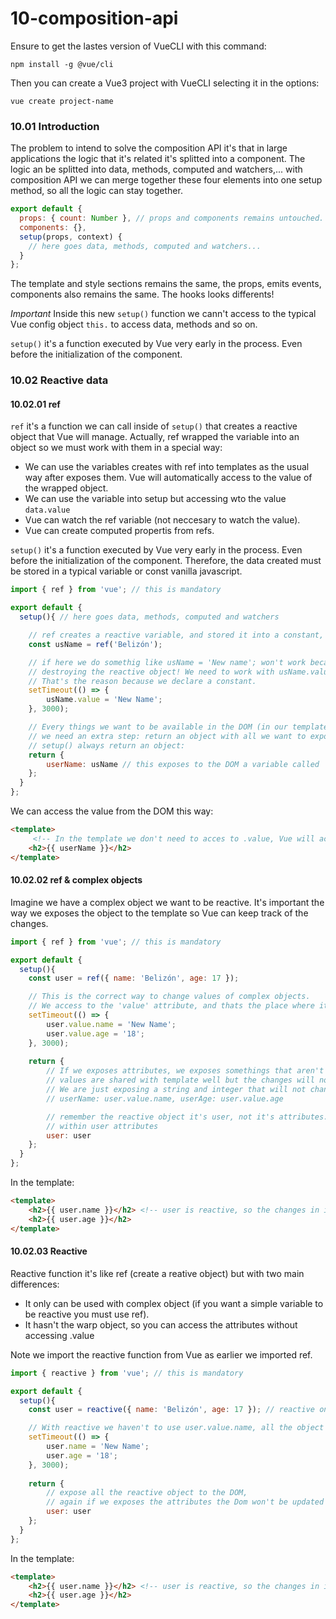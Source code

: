 # 10-composition-api

Ensure to get the lastes version of VueCLI with this command:
```
npm install -g @vue/cli
```

Then you can create a Vue3 project with VueCLI selecting it in the options:
```
vue create project-name
```

### 10.01 Introduction

The problem to intend to solve the composition API it's that in large applications the logic that it's related it's splitted into a component. The logic an be splitted into data, methods, computed and watchers,... with composition API we can merge together these four elements into one setup method, so all the logic can stay together.

```javascript
export default {
  props: { count: Number }, // props and components remains untouched.
  components: {},
  setup(props, context) {
    // here goes data, methods, computed and watchers...
  }
};
```

The template and style sections remains the same, the props, emits events, components also remains the same. The hooks looks differents!

*Important* Inside this new ```setup()``` function we cann't access to the typical Vue config object ```this.``` to access data, methods and so on. 

```setup()``` it's a function executed by Vue very early in the process. Even before the initialization of the component.


### 10.02 Reactive data

#### 10.02.01 ref

```ref``` it's a function we can call inside of ```setup()``` that creates a reactive object that Vue will manage. Actually, ref wrapped the variable into an object so we must work with them in a special way:
 - We can use the variables creates with ref into templates as the usual way after exposes them. Vue will automatically access to the value of the wrapped object.
 - We can use the variable into setup but accessing wto the value ```data.value```
 - Vue can watch the ref variable (not neccesary to watch the value).
 - Vue can create computed propertis from refs.

```setup()``` it's a function executed by Vue very early in the process. Even before the initialization of the component. Therefore, the data created must be stored in a typical variable or const vanilla javascript.

```javascript
import { ref } from 'vue'; // this is mandatory

export default {
  setup(){ // here goes data, methods, computed and watchers

    // ref creates a reactive variable, and stored it into a constant, we can pass the initial value as an argument.
    const usName = ref('Belizón');

    // if here we do somethig like usName = 'New name'; won't work because we are
    // destroying the reactive object! We need to work with usName.value so the reactive reamins
    // That's the reason because we declare a constant.
    setTimeout(() => {
        usName.value = 'New Name';
    }, 3000);

    // Every things we want to be available in the DOM (in our template section).
    // we need an extra step: return an object with all we want to expose to the template.
    // setup() always return an object:
    return {
        userName: usName // this exposes to the DOM a variable called 'userName' that it's usName inside setup() function.
    };
  }
};
```

We can access the value from the DOM this way:
```html
<template>
     <!-- In the template we don't need to acces to .value, Vue will access the .value automatically -->
    <h2>{{ userName }}</h2>
</template>
```

#### 10.02.02 ref & complex objects

Imagine we have a complex object we want to be reactive. It's important the way we exposes the object to the template so Vue can keep track of the changes.

```javascript
import { ref } from 'vue'; // this is mandatory

export default {
  setup(){ 
    const user = ref({ name: 'Belizón', age: 17 });

    // This is the correct way to change values of complex objects.
    // We access to the 'value' attribute, and thats the place where it's the object and it's differents attributes.
    setTimeout(() => {
        user.value.name = 'New Name';
        user.value.age = '18';
    }, 3000);
    
    return {
        // If we exposes attributes, we exposes somethings that aren't reactives, so the first
        // values are shared with template well but the changes will not be refreshed.
        // We are just exposing a string and integer that will not change.
        // userName: user.value.name, userAge: user.value.age  

        // remember the reactive object it's user, not it's attributes. Now Vue can track the changes
        // within user attributes
        user: user
    };
  }
};
```

In the template:
```html
<template>     
    <h2>{{ user.name }}</h2> <!-- user is reactive, so the changes in it's attributes will be updated in the DOM-->
    <h2>{{ user.age }}</h2>
</template>
```


#### 10.02.03 Reactive

Reactive function it's like ref (create a reative object) but with two main differences:
 - It only can be used with complex object (if you want a simple variable to be reactive you must use ref).
 - It hasn't the warp object, so you can access the attributes without accessing .value

Note we import the reactive function from Vue as earlier we imported ref.

```javascript
import { reactive } from 'vue'; // this is mandatory

export default {
  setup(){ 
    const user = reactive({ name: 'Belizón', age: 17 }); // reactive only for objects

    // With reactive we haven't to use user.value.name, all the object it's reactive and manage by Vue.
    setTimeout(() => {
        user.name = 'New Name';
        user.age = '18';
    }, 3000);
    
    return {
        // expose all the reactive object to the DOM, 
        // again if we exposes the attributes the Dom won't be updated with changes. Attributes aren't reactive!
        user: user
    };
  }
};
```

In the template:
```html
<template>     
    <h2>{{ user.name }}</h2> <!-- user is reactive, so the changes in it's attributes will be updated in the DOM-->
    <h2>{{ user.age }}</h2>
</template>
```
